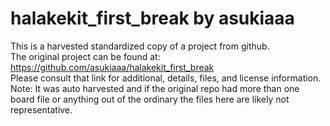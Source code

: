 
# halakekit_first_break by asukiaaa  
This is a harvested standardized copy of a project from github.  
The original project can be found at:  
https://github.com/asukiaaa/halakekit_first_break  
Please consult that link for additional, details, files, and license information.  
Note: It was auto harvested and if the original repo had more than one board file or anything out of the ordinary the files here are likely not representative.  
    